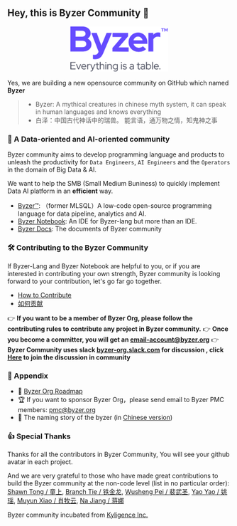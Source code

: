 ## Hey, this is Byzer Community 👋

<p align="center">
    <img src="https://raw.githubusercontent.com/byzer-org/.github/main/media/Byzer_Logo.png" alt="drawing"  width="220"/>


Yes, we are building a new opensource community on GitHub which named **Byzer**


> - Byzer: A mythical creatures in chinese myth system, it can speak in human languages and knows everything
> - 白泽：中国古代神话中的瑞兽。 能言语，通万物之情，知鬼神之事

### 🦄 A Data-oriented and AI-oriented community


Byzer community aims to develop programming language and products to unleash the productivity for `Data Engineers`, `AI Engineers` and the `Operators` in the domain of Big Data & AI. 

We want to help the SMB (Small Medium Buniness) to quickly implement Data AI platform in an **efficient** way. 

- [Byzer™](https://github.com/byzer-org/byzer-lang): （former MLSQL）A low-code open-source programming language for data pipeline, analytics and AI.
- [Byzer Notebook](https://github.com/byzer-org/byzer-notebook): An IDE for Byzer-lang but more than an IDE.
- [Byzer Docs](https://docs.byzer.org/): The documents of Byzer community


### 🛠 Contributing to the Byzer Community

If Byzer-Lang and Byzer Notebook are helpful to you, or if you are interested in contributing your own strength, Byzer community is looking forward to your contribution, let's go far go together.


- [How to Contribute](https://github.com/byzer-org/byzer-doc/blob/main/byzer-lang/en-us/appendix/contribute.md) 
- [如何贡献](https://github.com/byzer-org/byzer-doc/blob/main/byzer-lang/zh-cn/appendix/contribute.md)


👉  **If you want to be a member of Byzer Org, please follow the contributing rules to contribute any project in Byzer community.** 
👉  **Once you become a committer, you will get an email-account@byzer.org** 
👉  **Byzer Community uses slack [byzer-org.slack.com](byzer-org.slack.com) for discussion , click [Here](https://join.slack.com/t/byzer-org/shared_invite/zt-10qgl60dg-lX4fFggaHyHB6GtUmer_xw) to join the discussion in community**


### 👀 Appendix

- 🎯  [Byzer Org Roadmap](https://github.com/byzer-org/.github/blob/main/roadmap/README.md) 
- 🏆  If you want to sponsor Byzer Org，please send email to Byzer PMC members: [pmc@byzer.org](pmc@byzer.org)
- 🤪  The naming story of the byzer (in [Chinese version](https://github.com/byzer-org/byzer-doc/blob/main/byzer-lang/zh-cn/appendix/naming_story.md))

### 👍 Special Thanks
Thanks for all the contributors in Byzer Community, You will see your github avatar in each project.

And we are very grateful to those who have made great contributions to build the Byzer community at the non-code level (list in no particular order): [Shawn Tong / 童上](mailto:tongshangi5700@gmail.com), [Branch Tie / 铁金龙](mailto:tiemuxu@gmail.com), [Wusheng Pei / 裴武圣](mailto:493316927@qq.com), [Yao Yao / 姚瑶](mailto:yaoyaoustc@gmail.com), [Muyun Xiao / 肖牧云](mailto:xiaomuyun@gmail.com), [Na Jiang / 蒋娜](mailto:Jenna.Jiang2016@outlook.com)

Byzer community incubated from [Kyligence Inc.](https://kyligence.io/)